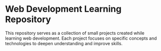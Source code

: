 # Web Development Learning Repository

This repository serves as a collection of small projects created while learning web development. Each project focuses on specific concepts and technologies to deepen understanding and improve skills.